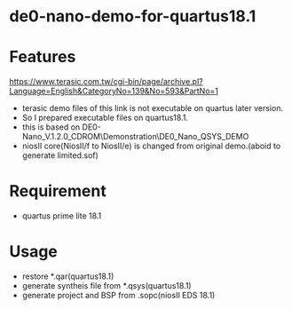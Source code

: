 # de0-nano-demo-for-quartus18.1

# Features
https://www.terasic.com.tw/cgi-bin/page/archive.pl?Language=English&CategoryNo=139&No=593&PartNo=1

* terasic demo files of this link is not executable on quartus later version.
* So I prepared executable files on quartus18.1.
* this is based on DE0-Nano_V.1.2.0_CDROM\Demonstration\DE0_Nano_QSYS_DEMO
* niosII core(NiosII/f to NiosII/e) is changed from original demo.(aboid to generate limited.sof)

# Requirement
* quartus prime lite 18.1 

# Usage

* restore *.qar(quartus18.1)
* generate syntheis file from *.qsys(quartus18.1)
* generate project and BSP from .sopc(niosII EDS 18.1) 




